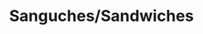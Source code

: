 ---
image: /images/sanguches.jpg
title: Sanguches/Sandwiches
description: |-
    A sandwich is a food typically consisting of vegetables, sliced cheese or meat, placed on or between slices of bread.
order: 2
---